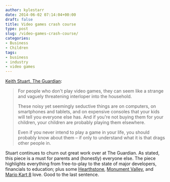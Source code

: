 ```yaml
---
author: kylestarr
date: 2014-06-02 07:14:04+00:00
draft: false
title: Video games crash course
type: post
slug: /video-games-crash-course/
categories:
- Business
- Children
tags:
- business
- industry
- video games
---
```


[Keith Stuart, The Guardian](http://www.theguardian.com/technology/2014/jun/02/parents-guide-video-games-playstation-xbox-wii-apps-children?CMP=ema_565):

> For people who don't play video games, they can seem like a strange and vaguely threatening interloper into the household.
>
> These noisy yet seemingly seductive things are on computers, on smartphones and tablets, and on expensive consoles that your kids will tell you everyone else has. And if you're not buying them for your children, your children are probably playing them elsewhere.
>
> Even if you never intend to play a game in your life, you should probably know about them – if only to understand what it is that drags other people in.

Stuart continues to churn out great work over at The Guardian. As stated, this piece is a must for parents and (honestly) everyone else. The piece highlights everything from free-to-play to the state of major developers, financials to education; plus some [Hearthstone](/2014/04/17/humanity-in-hearthstone/), [Monument Valley](/2014/04/06/monument-valley-a-review/), and [Mario Kart 8](/2014/06/01/hail-mario/) love. Good to the last sentence.
